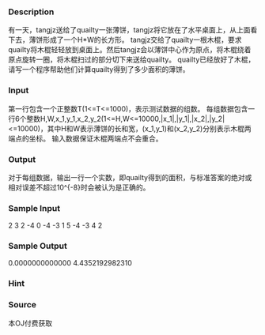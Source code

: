 
### Description
有一天，tangjz送给了quailty一张薄饼，tangjz将它放在了水平桌面上，从上面看下去，薄饼形成了一个H*W的长方形。
tangjz交给了quailty一根木棍，要求quailty将木棍轻轻放到桌面上。然后tangjz会以薄饼中心作为原点，将木棍绕着原点旋转一圈，将木棍扫过的部分切下来送给quailty。
quailty已经放好了木棍，请写一个程序帮助他们计算quailty得到了多少面积的薄饼。
### Input
第一行包含一个正整数T(1<=T<=1000)，表示测试数据的组数。
每组数据包含一行6个整数H,W,x_1,y_1,x_2,y_2(1<=H,W<=10000,|x_1|,|y_1|,|x_2|,|y_2|<=10000)，其中H和W表示薄饼的长和宽，(x_1,y_1)和(x_2,y_2)分别表示木棍两端点的坐标。
输入数据保证木棍两端点不会重合。
### Output
对于每组数据，输出一行一个实数，即quailty得到的面积，与标准答案的绝对或相对误差不超过10^{-8}时会被认为是正确的。


### Sample Input
2
3 2 -4 0 -4 -3
1 5 -4 -3 4 2
### Sample Output
0.0000000000000
4.4352192982310

### Hint

### Source
本OJ付费获取